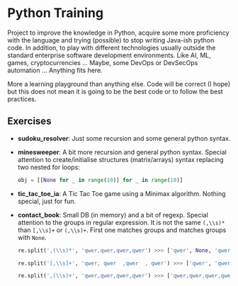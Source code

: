 # Python Training

Project to improve the knowledge in Python, acquire some more proficiency with the language and trying (possible) to stop writing Java-ish python code. In addition, to play with different technologies usually outside the standard enterprise software development environments. Like AI, ML, games, cryptocurrencies ... Maybe, some DevOps or DevSecOps
automation ... Anything fits here.

More a learning playground than anything else. Code will be correct (I hope) but this does not mean it is going to be the best code or to follow the best practices.

## Exercises

* **sudoku_resolver**: Just some recursion and some general python syntax.

* **minesweeper**: A bit more recursion and general python syntax. Special attention to create/initialise structures (matrix/arrays) syntax replacing two nested for loops:
  ```python
  obj = [[None for _ in range(10)] for _ in range(10)]
  ```

* **tic_tac_toe_ia**: A Tic Tac Toe game using a Minimax algorithm. Nothing special, just for fun.

* **contact_book**: Small DB (in memory) and a bit of regexp. Special attention to the groups in regular expression. It is not the same `(,\\s)*` than `[,\\s]+` or `(,\\s)+`. First one matches groups and matches groups with `None`.
  ```python
  re.split(',(\\s)*', 'qwer,qwer,qwer,qwer') >>> ['qwer', None, 'qwer', None, 'qwer', None, 'qwer']
  
  re.split('[,\\s]+', 'qwer, qwer  ,qwer  , qwer') >>> ['qwer', 'qwer', 'qwer', 'qwer']
  
  re.split(',(\\s)+', 'qwer,qwer,qwer,qwer') >>> ['qwer,qwer,qwer,qwer']
  ```